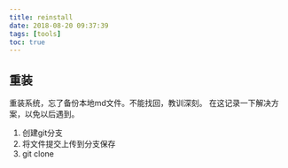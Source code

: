 ```yaml
---
title: reinstall
date: 2018-08-20 09:37:39
tags: [tools]
toc: true
---
```


## 重装
重装系统，忘了备份本地md文件。不能找回，教训深刻。
在这记录一下解决方案，以免以后遇到。
1. 创建git分支
2. 将文件提交上传到分支保存
3. git clone
